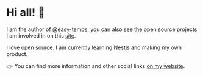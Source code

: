 # Hi all! 👋

I am the author of [@easy-temps](https://github.com/easy-temps), you can also see the open source projects I am involved in on this [site](https://prs.charlee.site/).

I love open source. I am currently learning Nestjs and making my own product.

👉 You can find more information and other social links [on my website](https://charlee.site/).
